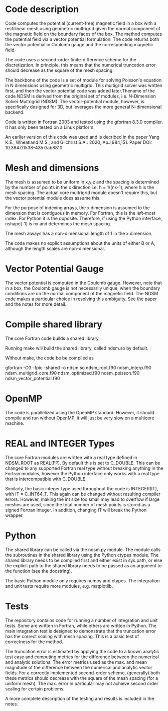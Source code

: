 # Code description

Code computes the potential (current-free) magnetic field in a box with a rectilinear mesh using 
geometric multrigrid given the normal component of the magnetic field on the boundary faces of the box. 
The method computes the potential field via a vector potential formulation.  The code returns both the vector 
potential in Coulomb gauge and the corresponding magnetic field.

The code uses a second-order finite-difference scheme for the discretization. In principle, this 
means that the numerical truncation error should decrease as the square of the mesh spacing. 

The backbone of the code is a set of module for solving Poisson's equation in N dimensions
using geometric multigrid. This multigrid solver was written first, and then the vector potential
code was added later.Thename of the code NDSM is derived from the original set of modules, i.e.
N-Dimension Solver Multrigrid (NDSM). The vector-potential module, however, is specifically 
designed for 3D, but leverages the more general N-dimensional backend. 

Code is written in Fortran 2003 and tested using the gfortran 8.3.0 compiler. It has only been
tested on a Linux platform. 

An earlier version of this code was used and is decribed in the paper Yang K.E., Wheatland M.S., and Gilchrist S.A.: 2020, ApJ,984,151. 
Paper DOI: 10.3847/1538-4357/ab8810

# Mesh and dimensions

The mesh is assumed to be uniform in x,y,z and the spacing is determined by the number of points
in the x direction,i.e. h = 1/(nx-1), where h is the mesh spacing. The actual core multrigrid 
module doesn't require this, but the vector potential module does assume this.

For the purpose of indexing arrays, the x dimension is assumed to the dimension that is contiguous 
in memory. For Fortran, this is the left-most index. For Python it is the opposite. Therefore,
if using the Python interface, nshape[-1] is nx and determines the mesh spacing.

The mesh always has a non-dimensional length of 1 in the x dimension. 

The code makes no explicit assumptions about the units of either B or A, although the
length scales are non-dimensional. 


# Vector Potential Gauge 

The vector potential is computed in the Coulomb gauge. However, note that in a box,
the Coulomb gauge is not necessarily unique, when the boundary conditions are on the normal component
of the magnetic field. The NDSM code makes a particular choice in resolving this ambiguity. See
the paper and the notes for more detail. 

# Compile shared library

The core Fortran code builds a shared library. 

Running make will build the shared library, called ndsm.so by default.

Without make, the code be be compiled as 

gfortran -O3 -fpic -shared -o ndsm.so ndsm_root.f90  ndsm_interp.f90 ndsm_multigrid_core.f90 ndsm_optimized.f90 ndsm_poisson.f90 ndsm_vector_potential.f90

# OpenMP

The code is parallelized using the OpenMP standard. However, it should compile and run without OpenMP,
it will just be very slow on a multicore machine. 

# REAL and INTEGER Types

The core Fortran modules are written with a real type defined in NDSM_ROOT as REAL(FP). By default
this is set to C_DOUBLE. This can be changed to any supported Fortran real type without
breaking anything in the Fortran modules, however the Python interface only works with a real type
that is intercompatible with C_DOUBLE. 

Similarly, the basic integer type used throughout the code is INTEGER(IT), with IT = C_INT64_T. 
This again can be changed without resulting compiler errors. However, making the int size too small
may lead to overflow if large meshes are used, since the total number of mesh points is stored as a signed
Fortran integer. In addition, changing IT will break the Python wrapper. 

# Python 

The shared library can be called via the ndsm.py module. The module calls the subroutines
in the shared library using the Python ctypes module. The shared library needs to be compiled
first and either exist in sys.path, or else the explicit path to the shared library needs to
be passed as an argument to the function (see the docstring). 

The basic Python module only requires numpy and ctypes. The integration and unit tests require
more modules, e.g. matplotlib. 

# Tests 

The repository contains code for running a number of integration and unit tests. Some are 
written in Fortran, while others are written in Python. The main integration test is designed
to demonstrate that the truncation error has the correct scaling with mesh spacing. This is 
a basic test of correctness for the method. 

The truncation error is estimated by applying the code to a known analytic test case and computing metrics
for the difference between the numerical and analytic solutions. The error metrics used as the max. 
and mean magnitude of the difference between the numerical and analytic vector fields. For a correctly 
implemented second-order scheme, (generally) both these metrics should decrease with the square of the mesh spacing
(for a uniform mesh). The max. error in particular may not achieve second order scaling for certain problems. 

A more complete description of the testing and results is included in the notes. 




